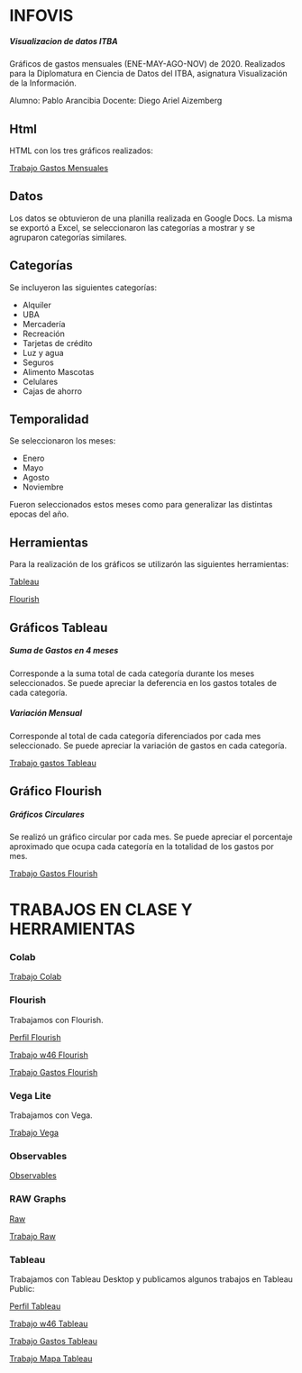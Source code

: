 # INFOVIS
##### Visualizacion de datos ITBA

Gráficos de gastos mensuales (ENE-MAY-AGO-NOV) de 2020.
Realizados para la Diplomatura en Ciencia de Datos del ITBA, asignatura Visualización de la Información.

Alumno: Pablo Arancibia
Docente: Diego Ariel Aizemberg

## Html
HTML con los tres gráficos realizados:

[Trabajo Gastos Mensuales](https://pabloarancibia.github.io/infovis/gastosmensuales.html "Trabajo Gastos Mensuales")

## Datos
Los datos se obtuvieron de una planilla realizada en Google Docs. La misma se exportó a Excel, se seleccionaron las categorías a mostrar y se agruparon categorías similares.

## Categorías
Se incluyeron las siguientes categorías:
- Alquiler
- UBA
- Mercadería
- Recreación
- Tarjetas de crédito
- Luz y agua
- Seguros
- Alimento Mascotas
- Celulares
- Cajas de ahorro

## Temporalidad
Se seleccionaron los meses:
- Enero
- Mayo
- Agosto
- Noviembre

Fueron seleccionados estos meses como para generalizar las distintas epocas del año. 

## Herramientas
Para la realización de los gráficos se utilizarón las siguientes herramientas:

[Tableau](https://www.tableau.com/es-es "Tableau")

[Flourish](https://app.flourish.studio/ "Flourish")

## Gráficos Tableau
##### Suma de Gastos en 4 meses
Corresponde a la suma total de cada categoría durante los meses seleccionados. Se puede apreciar la deferencia en los gastos totales de cada categoría.

##### Variación Mensual
Corresponde al total de cada categoría diferenciados por cada mes seleccionado.
Se puede apreciar la variación de gastos en cada categoría.


[Trabajo gastos Tableau](https://pabloarancibia.github.io/infovis/gastos_tableau.html "Trabajo gastos Tableau")

## Gráfico Flourish
##### Gráficos Circulares
Se realizó un gráfico circular por cada mes.
Se puede apreciar el porcentaje aproximado que ocupa cada categoría en la totalidad de los gastos por mes.

[Trabajo Gastos Flourish](https://pabloarancibia.github.io/infovis/circular_flourish.html "Trabajo Gastos Flourish")



# TRABAJOS EN CLASE Y HERRAMIENTAS

### Colab
[Trabajo Colab](https://colab.research.google.com/drive/1b8eVeZMDbdE5Cs2N1QWwule6PMsFGW0f?usp=sharing "Colab")

### Flourish
Trabajamos con Flourish.

[Perfil Flourish](https://app.flourish.studio/@pabloarancibia.dw "Perfil Flourish")

[Trabajo w46 Flourish](https://pabloarancibia.github.io/infovis/w46_flourish.html "Trabajo w46 Flourish")

[Trabajo Gastos Flourish](https://pabloarancibia.github.io/infovis/circular_flourish.html "Trabajo Gastos Flourish")

### Vega Lite 
Trabajamos con Vega.

[Trabajo Vega](https://pabloarancibia.github.io/infovis/twitters.html "Vega")

### Observables
[Observables](https://observablehq.com/@pabloarancibia "observables")

### RAW Graphs
[Raw](https://rawgraphs.io/ "Raw")

[Trabajo Raw](https://pabloarancibia.github.io/infovis/w46_rawgraph.html "Raw")


### Tableau
Trabajamos con Tableau Desktop y publicamos algunos trabajos en Tableau Public:

[Perfil Tableau](https://public.tableau.com/profile/pablo.arancibia5444#!/ "Perfil Tableau")

[Trabajo w46 Tableau](https://pabloarancibia.github.io/infovis/w46_tableau.html "Trabajo w46 Tableau")

[Trabajo Gastos Tableau](https://pabloarancibia.github.io/infovis/gastos_tableau.html "Trabajo Gastos Tableau")

[Trabajo Mapa Tableau](https://pabloarancibia.github.io/infovis/mapa_tableau.html "Trabajo Mapa Tableau")




